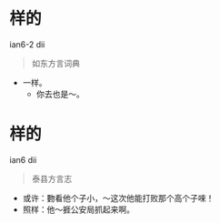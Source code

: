 # 样的
ian6-2 dii
> 如东方言词典
- 一样。
  - 你去也是～。

# 样的
ian6 dii
> 泰县方言志
- 或许：覅看他个子小，～这次他能打败那个高个子唻！
- 照样：他～捱公安局抓起来啊。
